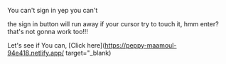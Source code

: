 You can't sign in
yep you can't

the sign in button will run away if your cursor try to touch it, hmm enter? that's not gonna work too!!!

Let's see if You can, [Click here](https://peppy-maamoul-94e418.netlify.app/ target="_blank)
